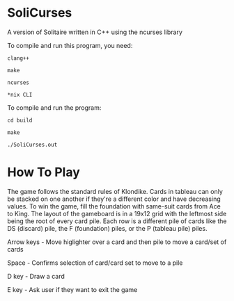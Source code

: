 # SoliCurses
A version of Solitaire written in C++ using the ncurses library

To compile and run this program, you need:
    
    clang++
    
    make
    
    ncurses
    
    *nix CLI

To compile and run the program:

    cd build
    
    make
    
    ./SoliCurses.out

# How To Play

The game follows the standard rules of Klondike. 
Cards in tableau can only be stacked on one another if they're a different color and have decreasing values.
To win the game, fill the foundation with same-suit cards from Ace to King. 
The layout of the gameboard is in a 19x12 grid with the leftmost side being the root of every card pile. 
Each row is a different pile of cards like the DS (discard) pile, the F (foundation) piles, or the P (tableau pile) piles.


Arrow keys - Move higlighter over a card and then pile to move a card/set of cards

Space - Confirms selection of card/card set to move to a pile

D key - Draw a card

E key - Ask user if they want to exit the game
